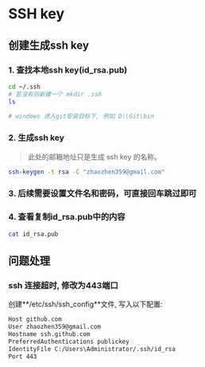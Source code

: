 # SSH key

## 创建生成ssh key

### 1. 查找本地ssh key(id_rsa.pub)

```bash
cd ~/.ssh
# 若没有则新建一个 mkdir .ssh
ls

# windows 进入git安装目标下, 例如 D:\Git\bin
```

### 2. 生成ssh key

> 此处的邮箱地址只是生成 ssh key 的名称。

```bash
ssh-keygen -t rsa -C "zhaozhen359@gmail.com"
```

### 3. 后续需要设置文件名和密码，可直接回车跳过即可

### 4. 查看复制**id_rsa.pub**中的内容

```bash
cat id_rsa.pub
```

## 问题处理

### ssh 连接超时, 修改为443端口

创建**/etc/ssh/ssh_config**文件, 写入以下配置:

```bash
Host github.com
User zhaozhen359@gmail.com
Hostname ssh.github.com
PreferredAuthentications publickey
IdentityFile C:/Users\Administrator/.ssh/id_rsa
Port 443
```